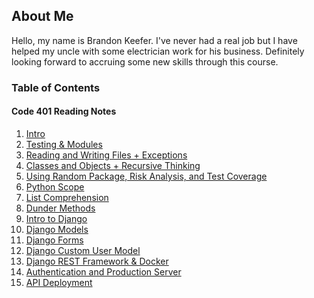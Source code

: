 ## About Me

Hello, my name is Brandon Keefer. I've never had a real job but I have helped 
my uncle with some electrician work for his business. Definitely looking 
forward to accruing some new skills through this course.

### Table of Contents

#### Code 401 Reading Notes

1. [Intro](./notes/intro.md)
2. [Testing & Modules](./notes/testing.md)
3. [Reading and Writing Files + Exceptions](./notes/readwrite.md)
4. [Classes and Objects + Recursive Thinking](./notes/class.md)
5. [Using Random Package, Risk Analysis, and Test Coverage](./notes/rand.md)
6. [Python Scope](./notes/scope.md)
7. [List Comprehension](./notes/comp.md)
8. [Dunder Methods](./notes/dunder.md)
9. [Intro to Django](./notes/django_intro.md)
10. [Django Models](./notes/django_models.md)
11. [Django Forms](./notes/django_forms.md)
12. [Django Custom User Model](./notes/user_models.md)
13. [Django REST Framework & Docker](./notes/docker.md)
14. [Authentication and Production Server](./notes/authprod.md)
14. [API Deployment](./notes/api.md)
